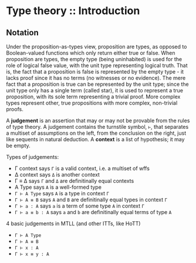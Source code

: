 # Type theory :: Introduction

## Notation



Under the proposition-as-types view, proposition are types, as opposed to Boolean-valued functions which only return either true or false. When proposition are types, the empty type (being uninhabited) is used for the role of logical false value, with the unit type representing logical truth. That is, the fact that a proposition is false is represented by the empty type - it lacks proof since it has no terms (no witnesses or no evidence). The mere fact that a proposition is true can be represented by the unit type; since the unit type only has a single term (called star), it is used to represent a true proposition, with its sole term representing a trivial proof. More complex types represent other, true propositions with more complex, non-trivial proofs.

A **judgement** is an assertion that may or may not be provable from the rules of type theory. A judgement contains the turnstile symbol, `⊢`, that separates a multiset of assumptions on the left, from the conclusion on the right, just like sequents in natural deduction. A **context** is a list of hypothesis; it may be empty.

Types of judgements:
- Γ context       says `Γ` is a valid context, i.e. a multiset of wffs
- Δ context       says `Δ` is another context
- Γ ≡ Δ           says `Γ` and `Δ` are definitinally equal contexts
- A Type          says `A` is a well-formed type
- `Γ ⊢ A Type`    says `A` is a type in context `Γ`
- `Γ ⊢ A ≡ B`     says `A` and `B` are definitinally equal types in context `Γ`
- `Γ ⊢ a : A`     says `a` is a term of some type `A` in context `Γ`
- `Γ ⊢ a ≡ b : A` says `a` and `b` are definitinally equal terms of type `A`

4 basic judgements in MTLL (and other ITTs, like HoTT)
- `Γ ⊢ A Type`
- `Γ ⊢ A ≡ B`
- `Γ ⊢ x : A`
- `Γ ⊢ x ≡ y : A`
